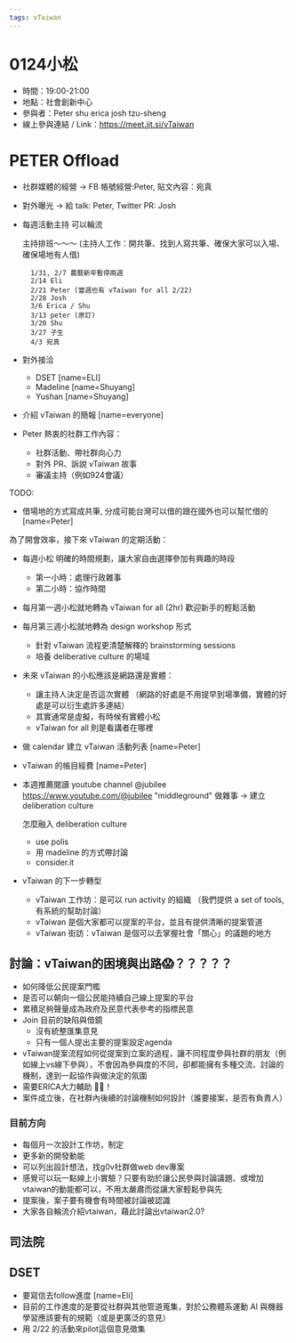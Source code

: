 ```yaml
---
tags: vTaiwan 
---
```

# 0124小松
- 時間：19:00-21:00
- 地點：社會創新中心
- 參與者：Peter shu erica josh tzu-sheng
- 線上參與連結 / Link：https://meet.jit.si/vTaiwan


# PETER Offload
- 社群媒體的經營 -> FB 帳號經營:Peter, 貼文內容：宛真
- 對外曝光 -> 給 talk: Peter, Twitter PR: Josh
- 每週活動主持 可以輪流

    主持排班～～～ (主持人工作：開共筆、找到人寫共筆、確保大家可以入場、確保場地有人借)
        
        1/31, 2/7 農曆新年暫停兩週
        2/14 Eli
        2/21 Peter (當週也有 vTaiwan for all 2/22)
        2/28 Josh
        3/6 Erica / Shu
        3/13 peter (原訂)
        3/20 Shu 
        3/27 子生
        4/3 宛真
- 對外接洽
    - DSET [name=ELI]
    - Madeline [name=Shuyang]
    - Yushan [name=Shuyang]

- 介紹 vTaiwan 的簡報 [name=everyone]
- Peter 熱衷的社群工作內容：
     - 社群活動、帶社群向心力
     - 對外 PR、訴說 vTaiwan 故事
     - 審議主持（例如924會議）

TODO:
- 借場地的方式寫成共筆, 分成可能台灣可以借的跟在國外也可以幫忙借的 [name=Peter]
     
為了開會效率，接下來 vTaiwan 的定期活動：
- 每週小松 明確的時間規劃，讓大家自由選擇參加有興趣的時段
    - 第一小時：處理行政雜事
    - 第二小時：協作時間
    
- 每月第一週小松就地轉為 vTaiwan for all (2hr) 歡迎新手的輕鬆活動 
- 每月第三週小松就地轉為 design workshop 形式
    - 針對 vTaiwan 流程更清楚解釋的 brainstorming sessions
    - 培養 deliberative culture 的場域

- 未來 vTaiwan 的小松應該是網路還是實體：
    - 讓主持人決定是否這次實體 （網路的好處是不用提早到場準備，實體的好處是可以衍生處許多連結）
    - 其實通常是虛擬，有時候有實體小松
    - vTaiwan for all 則是看講者在哪裡




- 做 calendar 建立 vTaiwan 活動列表 [name=Peter]

- vTaiwan 的帳目經費  [name=Peter]
 
 
- 本週推薦閱讀
    youtube channel @jubilee
    https://www.youtube.com/@jubilee
    "middleground"
    做雜事 -> 建立 deliberation culture

    怎麼融入 deliberation culture
    - use polis
    - 用 madeline 的方式帶討論
    - consider.it

- vTaiwan 的下一步轉型

    - vTaiwan 工作坊：是可以 run activity 的組織 （我們提供 a set of tools, 有系統的幫助討論）
    - vTaiwan 是個大家都可以提案的平台，並且有提供清晰的提案管道
    - vTaiwan 街訪：vTaiwan 是個可以去掌握社會「關心」的議題的地方


討論：vTaiwan的困境與出路😱？？？？？
- 
- 如何降低公民提案門檻
- 是否可以朝向一個公民能持續自己線上提案的平台
- 累積足夠聲量成為政府及民意代表參考的指標民意
- Join 目前的缺陷與借鏡
    - 沒有統整匯集意見
    - 只有一個人提出主要的提案設定agenda
- vTaiwan提案流程如何從提案到立案的過程，讓不同程度參與社群的朋友（例如線上vs線下參與），不會因為參與度的不同，卻都能擁有多種交流、討論的機制，達到一起協作與做決定的氛圍
- 需要ERICA大力輔助 💪🏽！
- 案件成立後，在社群內後續的討論機制如何設計（誰要接案，是否有負責人）

### 目前方向
- 每個月一次設計工作坊，制定
- 更多新的開發動能
- 可以列出設計想法，找g0v社群做web dev專案
- 感覺可以玩一點線上小實驗？只要有助於讓公民參與討論議題、或增加vtaiwan的動能都可以，不用太嚴肅而從讓大家輕鬆參與先
- 提案後，案子要有機會有時間被討論被認識
- 大家各自輪流介紹vtaiwan，藉此討論出vtaiwan2.0?



## 司法院


## DSET

- 要寫信去follow進度 [name=Eli]
- 目前的工作進度的是要從社群與其他管道蒐集，對於公務體系運動 AI 與機器學習應該要有的規範（或是更廣泛的意見）
- 用 2/22 的活動來pilot這個意見徵集


